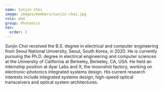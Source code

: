 ```yaml
---
name: Sunjin Choi
image: images/members/sunjin-choi.jpg
role: phd
group: Photonics
nav:
  order: 2
---
```


Sunjin Choi received the B.S. degree in electrical and computer engineering from Seoul National University, Seoul, South Korea, in 2020. He is currently pursuing the Ph.D. degree in electrical engineering and computer sciences at the University of California at Berkeley, Berkeley, CA, USA. He held an internship position at Ayar Labs and X, the moonshot factory, working on electronic-photonics integrated systems design. His current research interests include integrated systems design, high-speed optical transceivers and optical system architectures.


